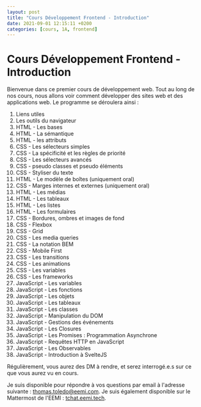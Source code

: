 ```yaml
---
layout: post
title: "Cours Développement Frontend - Introduction"
date: 2021-09-01 12:15:11 +0200
categories: [cours, 1A, frontend]
---
```


# Cours Développement Frontend - Introduction

Bienvenue dans ce premier cours de développement web. Tout au long de nos cours, nous allons voir comment développer des sites web et des applications web. Le programme se déroulera ainsi :

1. Liens utiles
2. Les outils du navigateur
3. HTML - Les bases
4. HTML - La sémantique
5. HTML - les attributs
6. CSS - Les sélecteurs simples
7. CSS - La spécificité et les règles de priorité
8. CSS - Les sélecteurs avancés
9. CSS - pseudo classes et pseudo éléments
10. CSS - Styliser du texte
11. HTML - Le modèle de boîtes (uniquement oral)
12. CSS - Marges internes et externes (uniquement oral)
13. HTML - Les médias
14. HTML - Les tableaux
15. HTML - Les listes
16. HTML - Les formulaires
17. CSS - Bordures, ombres et images de fond
18. CSS - Flexbox
19. CSS - Grid
20. CSS - Les media queries
21. CSS - La notation BEM
22. CSS - Mobile First
23. CSS - Les transitions
24. CSS - Les animations
25. CSS - Les variables
26. CSS - Les frameworks
27. JavaScript - Les variables
28. JavaScript - Les fonctions
29. JavaScript - Les objets
30. JavaScript - Les tableaux
31. JavaScript - Les classes
32. JavaScript - Manipulation du DOM
33. JavaScript - Gestions des événements
34. JavaScript - Les Closures
35. JavaScript - Les Promises : Programmation Asynchrone
36. JavaScript - Requêtes HTTP en JavaScript
37. JavaScript - Les Observables
38. JavaScript - Introduction à SvelteJS

Régulièrement, vous aurez des DM à rendre, et serez interrogé.e.s sur ce que vous aurez vu en cours.

Je suis disponible pour répondre à vos questions par email à l'adresse suivante : <a  href="mailto:thomas.toledo@eemi.com">thomas.toledo@eemi.com</a>. Je suis également disponible sur le Mattermost de l'EEMI : [tchat.eemi.tech](tchat.eemi.tech/).